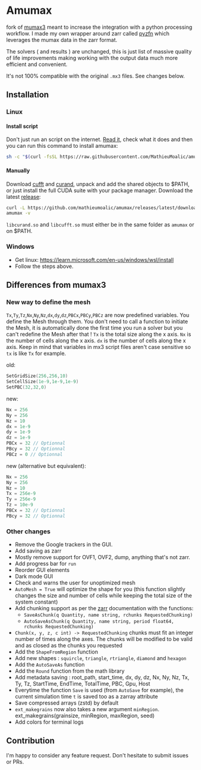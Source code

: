 # Amumax
fork of [mumax3](https://github.com/mumax/3) meant to increase the integration with a python processing workflow. I made my own wrapper around zarr called [pyzfn](https://github.com/MathieuMoalic/pyzfn) which leverages the mumax data in the zarr format.

The solvers ( and results ) are unchanged, this is just list of massive quality of life improvements making working with the output data much more efficient and convenient.

It's not 100% compatible with the original `.mx3` files. See changes below.

## Installation
### Linux
#### Install script
Don't just run an script on the internet. [Read it](https://raw.githubusercontent.com/MathieuMoalic/amumax/main/install.sh), check what it does and then you can run this command to install amumax: 

```bash
sh -c "$(curl -fsSL https://raw.githubusercontent.com/MathieuMoalic/amumax/main/install.sh)
```

#### Manually
Download [cufft](https://developer.download.nvidia.com/compute/cuda/redist/libcufft/linux-x86_64/) and [curand](https://developer.download.nvidia.com/compute/cuda/redist/libcurand/linux-x86_64/), unpack and add the shared objects to $PATH, or just install the full CUDA suite with your package manager. 
Download the latest [release](https://github.com/MathieuMoalic/amumax/releases/):
```bash
curl -L https://github.com/mathieumoalic/amumax/releases/latest/download/amumax > amumax
amumax -v
```
`libcurand.so` and `libcufft.so` must either be in the same folder as `amumax` or on $PATH.

### Windows
- Get linux: https://learn.microsoft.com/en-us/windows/wsl/install
- Follow the steps above.

## Differences from mumax3
### New way to define the mesh
`Tx`,`Ty`,`Tz`,`Nx`,`Ny`,`Nz`,`dx`,`dy`,`dz`,`PBCx`,`PBCy`,`PBCz` are now predefined variables. You define the Mesh through them. You don't need to call a function to initiate the Mesh, it is automatically done the first time you run a solver but you can't redefine the Mesh after that !
`Tx` is the total size along the x axis. `Nx` is the number of cells along the x axis. `dx` is the number of cells along the x axis. Keep in mind that variables in mx3 script files aren't case sensitive so `tx` is like `Tx` for example.

old:
```go
SetGridSize(256,256,10)
SetCellSize(1e-9,1e-9,1e-9)
SetPBC(32,32,0)
```

new:
```go
Nx = 256
Ny = 256
Nz = 10
dx = 1e-9
dy = 1e-9
dz = 1e-9
PBCx = 32 // Optionnal
PBcy = 32 // Optionnal
PBCz = 0 // Optionnal
```

new (alternative but equivalent):
```go
Nx = 256
Ny = 256
Nz = 10
Tx = 256e-9
Ty = 256e-9
Tz = 10e-9
PBCx = 32 // Optionnal
PBcy = 32 // Optionnal
```

### Other changes
- Remove the Google trackers in the GUI.
- Add saving as zarr
- Mostly remove support for OVF1, OVF2, dump, anything that's not zarr.
- Add progress bar for `run`
- Reorder GUI elements
- Dark mode GUI
- Check and warns the user for unoptimized mesh
- `AutoMesh = True` will optimize the shape for you (this function slightly changes the size and number of cells while keeping the total size of the system constant)
- Add chunking support as per the [zarr](https://zarr.readthedocs.io/en/stable/) documentation with the functions:
    - `SaveAsChunk(q Quantity, name string, rchunks RequestedChunking)`
    - `AutoSaveAsChunk(q Quantity, name string, period float64, rchunks RequestedChunking)`
- `Chunk(x, y, z, c int) -> RequestedChunking` chunks must fit an integer number of times along the axes. The chunks will be modified to be valid and as closed as the chunks you requested
- Add the `ShapeFromRegion` function
- Add new shapes : `squircle`, `triangle`, `rtriangle`, `diamond` and `hexagon`
- Add the `AutoSaveAs` function
- Add the `Round` function from the math library
- Add metadata saving : root_path, start_time, dx, dy, dz, Nx, Ny, Nz, Tx, Ty, Tz, StartTime, EndTime, TotalTime, PBC, Gpu, Host
- Everytime the function `Save` is used (from `AutoSave` for example), the current simulation time `t` is saved too as a zarray attribute
- Save compressed arrays (zstd) by default
- `ext_makegrains` now also takes a new argument `minRegion`. ext_makegrains(grainsize, minRegion, maxRegion, seed)
- Add colors for terminal logs 

## Contribution
I'm happy to consider any feature request. Don't hesitate to submit issues or PRs.
